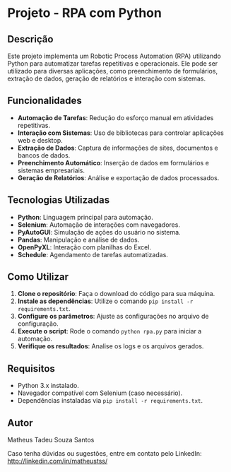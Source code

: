 <h1>Projeto - RPA com Python</h1>

<h2>Descrição</h2>
<p>Este projeto implementa um Robotic Process Automation (RPA) utilizando Python para automatizar tarefas repetitivas e operacionais. Ele pode ser utilizado para diversas aplicações, como preenchimento de formulários, extração de dados, geração de relatórios e interação com sistemas.</p>

<h2>Funcionalidades</h2>
<ul>
    <li><strong>Automação de Tarefas</strong>: Redução do esforço manual em atividades repetitivas.</li>
    <li><strong>Interação com Sistemas</strong>: Uso de bibliotecas para controlar aplicações web e desktop.</li>
    <li><strong>Extração de Dados</strong>: Captura de informações de sites, documentos e bancos de dados.</li>
    <li><strong>Preenchimento Automático</strong>: Inserção de dados em formulários e sistemas empresariais.</li>
    <li><strong>Geração de Relatórios</strong>: Análise e exportação de dados processados.</li>
</ul>

<h2>Tecnologias Utilizadas</h2>
<ul>
    <li><strong>Python</strong>: Linguagem principal para automação.</li>
    <li><strong>Selenium</strong>: Automação de interações com navegadores.</li>
    <li><strong>PyAutoGUI</strong>: Simulação de ações do usuário no sistema.</li>
    <li><strong>Pandas</strong>: Manipulação e análise de dados.</li>
    <li><strong>OpenPyXL</strong>: Interação com planilhas do Excel.</li>
    <li><strong>Schedule</strong>: Agendamento de tarefas automatizadas.</li>
</ul>

<h2>Como Utilizar</h2>
<ol>
    <li><strong>Clone o repositório</strong>: Faça o download do código para sua máquina.</li>
    <li><strong>Instale as dependências</strong>: Utilize o comando <code>pip install -r requirements.txt</code>.</li>
    <li><strong>Configure os parâmetros</strong>: Ajuste as configurações no arquivo de configuração.</li>
    <li><strong>Execute o script</strong>: Rode o comando <code>python rpa.py</code> para iniciar a automação.</li>
    <li><strong>Verifique os resultados</strong>: Analise os logs e os arquivos gerados.</li>
</ol>

<h2>Requisitos</h2>
<ul>
    <li>Python 3.x instalado.</li>
    <li>Navegador compatível com Selenium (caso necessário).</li>
    <li>Dependências instaladas via <code>pip install -r requirements.txt</code>.</li>
</ul>

<h2>Autor</h2>
<p>Matheus Tadeu Souza Santos</p>
<p>Caso tenha dúvidas ou sugestões, entre em contato pelo LinkedIn: <a href="http://linkedin.com/in/matheustss/" target="_blank">http://linkedin.com/in/matheustss/</a></p>
